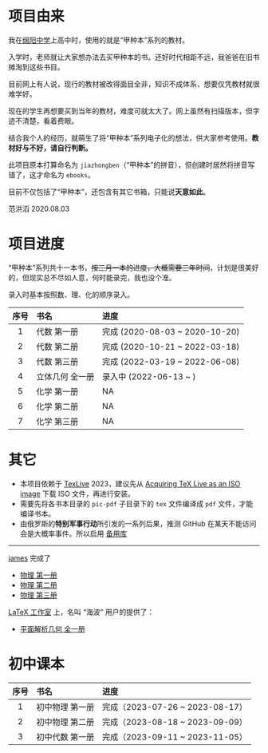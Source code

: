 # 项目由来

我在[绵阳中学](http://www.scmyzx.com.cn)上高中时，使用的就是“甲种本”系列的教材。

入学时，老师就让大家想办法去买甲种本的书。还好时代相距不远，我爸爸在旧书摊淘到这些书目。

目前网上有人说，现行的教材被改得面目全非，知识不成体系，想要仅凭教材就很难学好。

现在的学生再想要买到当年的教材，难度可就太大了。网上虽然有扫描版本，但字迹不清楚，看着费眼。

结合我个人的经历，就萌生了将“甲种本”系列电子化的想法，供大家参考使用。**教材好与不好，请自行判断。**

此项目原本打算命名为 `jiazhongben`（“甲种本”的拼音），但创建时居然将拼音写错了，这才命名为 `ebooks`。

目前不仅包括了“甲种本”，还包含有其它书箱，只能说**天意如此**。

范洪滔 2020.08.03

# 项目进度

“甲种本”系列共十一本书，<del>按三月一本的进度，大概需要三年时间</del>，计划是很美好的，但现实总不尽如人意，何时能录完，我也没个准。

录入时基本按照数、理、化的顺序录入。

| 序号 | 书名 | 进度 |
|:--:|:--|:--|
| 1 | 代数 第一册 | 完成 (2020-08-03 ~ 2020-10-20) |
| 2 | 代数 第二册 | 完成 (2020-10-21 ~ 2022-03-18)  |
| 3 | 代数 第三册 | 完成 (2022-03-19 ~ 2022-06-08) |
| 4 | 立体几何 全一册 | 录入中 (2022-06-13 ~ )  |
| 5 | 化学 第一册 | NA |
| 6 | 化学 第二册 | NA |
| 7 | 化学 第三册 | NA |

# 其它

* 本项目依赖于 [TexLive](http://tug.org/texlive/) 2023，建议先从 [Acquiring TeX Live as an ISO image](http://tug.org/texlive/acquire-iso.html) 下载 ISO 文件，再进行安装。
* 需要先将各书本目录的 `pic-pdf` 子目录下的 `tex` 文件编译成 `pdf` 文件，才能编译书本。
* 由俄罗斯的**特别军事行动**所引发的一系列后果，推测 GitHub 在某天不能访问会是大概率事件。所以启用 [备用库](https://gitee.com/fhtao/ebooks)

---

[james](https://github.com/jamesfang8499/) 完成了

* [物理 第一册](https://github.com/jamesfang8499/physics1)
* [物理 第二册](https://github.com/jamesfang8499/physics2)
* [物理 第三册](https://github.com/jamesfang8499/physics3)

[LaTeX 工作室](https://www.latexstudio.net/) 上，名叫 “海波” 用户的提供了：

* [平面解析几何 全一册](https://www.latexstudio.net/index/details/index/mid/2401.html)


# 初中课本

| 序号 | 书名 | 进度 |
|:--:|:--|:--|
| 1 | 初中物理 第一册 | 完成（2023-07-26 ~ 2023-08-17） |
| 2 | 初中物理 第二册 | 完成（2023-08-18 ~ 2023-09-09） |
| 3 | 初中代数 第一册 | 完成（2023-09-11 ~ 2023-11-05） |

